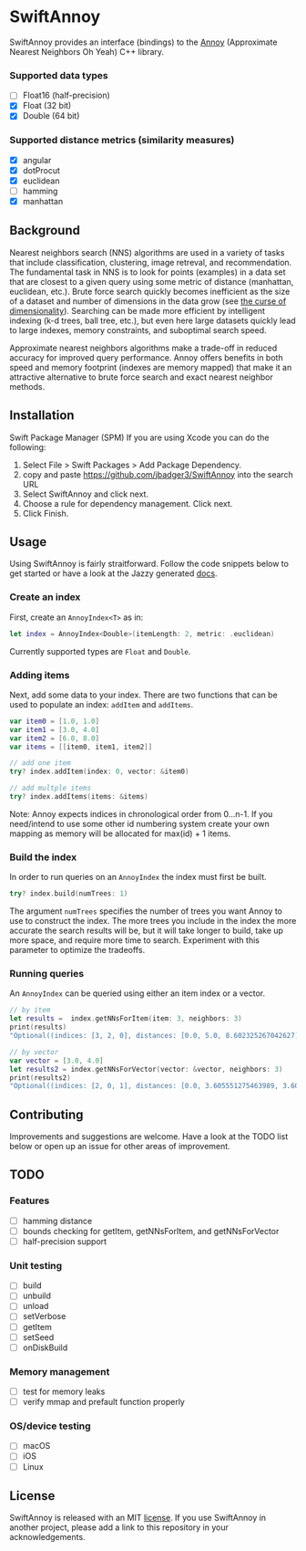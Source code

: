 # SwiftAnnoy

SwiftAnnoy provides an interface (bindings) to the [Annoy](https://github.com/spotify/annoy) (Approximate Nearest Neighbors Oh Yeah) C++ library.

### Supported data types
- [ ] Float16 (half-precision)
- [x] Float (32 bit)
- [x] Double (64 bit)

### Supported distance metrics (similarity measures)
- [x] angular
- [x] dotProcut
- [x] euclidean
- [ ] hamming
- [x] manhattan

## Background
Nearest neighbors search (NNS) algorithms are used in a variety of tasks that include classification, clustering, image retreval, and recommendation.  The fundamental task in NNS is to look for points (examples) in a data set that are closest to a given query using some metric of distance (manhattan, euclidean, etc.).  Brute force search quickly becomes inefficient as the size of a dataset and number of dimensions in the data grow (see [the curse of dimensionality](https://en.wikipedia.org/wiki/Curse_of_dimensionality)).  Searching can be made more efficient by intelligent indexing (k-d trees, ball tree, etc.), but even here large datasets quickly lead to large indexes, memory constraints, and suboptimal search speed.

Approximate nearest neighbors algorithms make a trade-off in reduced accuracy for improved query performance.  Annoy offers benefits in both speed and memory footprint (indexes are memory mapped) that make it an attractive alternative to brute force search and exact nearest neighbor methods.

## Installation
Swift Package Manager (SPM)
If you are using Xcode you can do the following:
1.  Select File > Swift Packages > Add Package Dependency. 
2. copy and paste https://github.com/jbadger3/SwiftAnnoy into the search URL
3. Select SwiftAnnoy and click next.
4. Choose a rule for dependency management.  Click next.
5. Click Finish.

## Usage
Using SwiftAnnoy is fairly straitforward.  Follow the code snippets below to get started or have a look at the Jazzy generated [docs](https://jbadger3.github.io/SwiftAnnoy/).

### Create an index
  First, create an `AnnoyIndex<T>`  as in:
```swift
let index = AnnoyIndex<Double>(itemLength: 2, metric: .euclidean)
```
Currently supported types are `Float` and `Double`.

### Adding items
Next, add some data to your index.  There are two functions that can be used to populate an index: `addItem` and `addItems`.
```swift
var item0 = [1.0, 1.0]
var item1 = [3.0, 4.0]
var item2 = [6.0, 8.0]
var items = [[item0, item1, item2]]

// add one item
try? index.addItem(index: 0, vector: &item0)

// add multple items
try? index.addItems(items: &items)
```
Note:  Annoy expects indices in chronological order from 0...n-1.  If you need/intend to use some other id numbering system create your own mapping as memory will be allocated for max(id) + 1 items.

### Build the index
In order to run queries on an `AnnoyIndex` the index must first be built.
```swift
try? index.build(numTrees: 1)
```
The argument `numTrees` specifies the number of trees you want Annoy to use to construct the index.  The more trees you include in the index the more accurate the search results will be, but it will take longer to build, take up more space, and require more time to search.  Experiment with this parameter to optimize the tradeoffs.

### Running queries
An `AnnoyIndex`  can be queried using either an item index or a vector.
```swift
// by item
let results =  index.getNNsForItem(item: 3, neighbors: 3)
print(results)
"Optional((indices: [3, 2, 0], distances: [0.0, 5.0, 8.602325267042627]))"

// by vector
var vector = [3.0, 4.0]
let results2 = index.getNNsForVector(vector: &vector, neighbors: 3)
print(results2)
"Optional((indices: [2, 0, 1], distances: [0.0, 3.605551275463989, 3.605551275463989]))"
```

## Contributing
Improvements and suggestions are welcome.  Have a look at the TODO list below or open up an issue for other areas of improvement.

## TODO

### Features
- [ ] hamming distance
- [ ] bounds checking for getItem, getNNsForItem, and getNNsForVector
- [ ] half-precision support

### Unit testing
- [ ] build
- [ ] unbuild
- [ ] unload
- [ ] setVerbose
- [ ] getItem
- [ ] setSeed
- [ ] onDiskBuild

### Memory management
- [ ] test for memory leaks
- [ ] verify mmap and prefault function properly

### OS/device testing
- [ ] macOS
- [ ] iOS
- [ ] Linux

## License
SwiftAnnoy is released with an MIT [license](https://github.com/jbadger3/SwiftAnnoy/blob/master/LICENSE).  If you use SwiftAnnoy in another project, please add a link to this repository in your acknowledgements.
